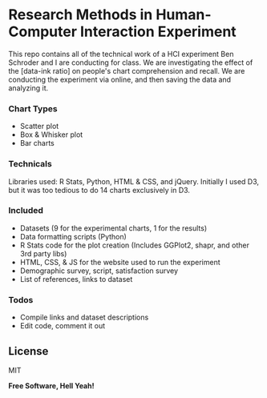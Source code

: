 # Research Methods in Human-Computer Interaction Experiment
This repo contains all of the technical work of a HCI experiment Ben Schroder and I are conducting for class. We are investigating the effect of the [data-ink ratio] on people's chart comprehension and recall. We are conducting the experiment via online, and then saving the data and analyzing it. 
### Chart Types
  - Scatter plot
  - Box & Whisker plot
  - Bar charts

### Technicals
Libraries used: R Stats, Python, HTML & CSS, and jQuery. Initially I used D3, but it was too tedious to do 14 charts exclusively in D3. 

### Included
 * Datasets (9 for the experimental charts, 1 for the results)
 * Data formatting scripts (Python)
 * R Stats code for the plot creation (Includes GGPlot2, shapr, and other 3rd party libs)
 * HTML, CSS, & JS for the website used to run the experiment
 * Demographic survey, script, satisfaction survey
 * List of references, links to dataset
 
### Todos

 - Compile links and dataset descriptions
 - Edit code, comment it out

License
----
MIT

**Free Software, Hell Yeah!**
